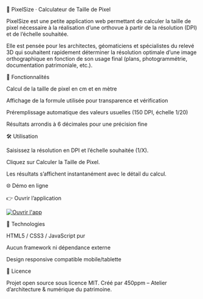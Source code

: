🧮 PixelSize · Calculateur de Taille de Pixel

PixelSize est une petite application web permettant de calculer la taille de pixel nécessaire à la réalisation d’une orthovue à partir de la résolution (DPI) et de l’échelle souhaitée.

Elle est pensée pour les architectes, géomaticiens et spécialistes du relevé 3D qui souhaitent rapidement déterminer la résolution optimale d’une image orthographique en fonction de son usage final (plans, photogrammétrie, documentation patrimoniale, etc.).

🚀 Fonctionnalités

Calcul de la taille de pixel en cm et en mètre

Affichage de la formule utilisée pour transparence et vérification

Préremplissage automatique des valeurs usuelles (150 DPI, échelle 1/20)

Résultats arrondis à 6 décimales pour une précision fine
​

🛠️ Utilisation

Saisissez la résolution en DPI et l’échelle souhaitée (1/X).

Cliquez sur Calculer la Taille de Pixel.

Les résultats s’affichent instantanément avec le détail du calcul.

🌐 Démo en ligne

👉 Ouvrir l’application

[![Ouvrir l'app](https://img.shields.io/badge/Ouvrir%20l%27app-OrthoScale-blue)](https://450ppm.github.io/OrthoScale/)

📂 Technologies

HTML5 / CSS3 / JavaScript pur

Aucun framework ni dépendance externe

Design responsive compatible mobile/tablette

📄 Licence

Projet open source sous licence MIT.
Créé par 450ppm – Atelier d’architecture & numérique du patrimoine.


